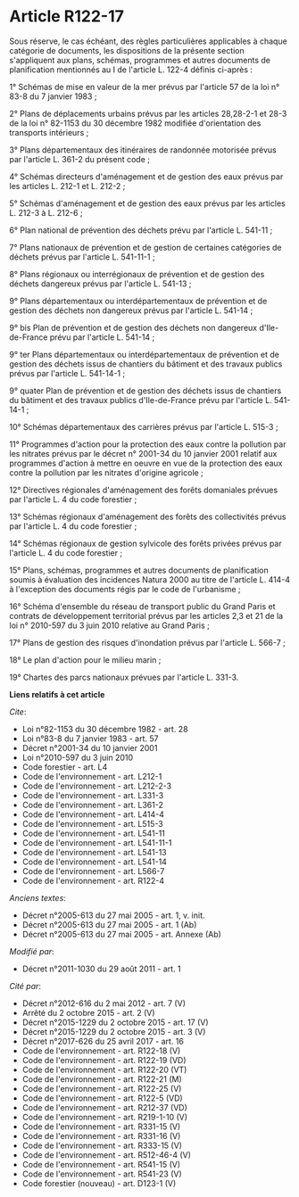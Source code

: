 # Article R122-17

Sous réserve, le cas échéant, des règles particulières applicables à chaque catégorie de documents, les dispositions de la
présente section s'appliquent aux plans, schémas, programmes et autres documents de planification mentionnés au I de
l'article L. 122-4 définis ci-après : 

1° Schémas de mise en valeur de la mer prévus par l'article 57 de la loi n° 83-8 du 7 janvier 1983 ; 

2° Plans de déplacements urbains prévus par les articles 28,28-2-1 et 28-3 de la loi n° 82-1153 du 30 décembre 1982 modifiée
d'orientation des transports intérieurs ; 

3° Plans départementaux des itinéraires de randonnée motorisée prévus par l'article L. 361-2 du présent code ; 

4° Schémas directeurs d'aménagement et de gestion des eaux prévus par les articles L. 212-1 et L. 212-2 ; 

5° Schémas d'aménagement et de gestion des eaux prévus par les articles L. 212-3 à L. 212-6 ; 

6° Plan national de prévention des déchets prévu par l'article L. 541-11 ; 

7° Plans nationaux de prévention et de gestion de certaines catégories de déchets prévus par l'article L. 541-11-1 ; 

8° Plans régionaux ou interrégionaux de prévention et de gestion des déchets dangereux prévus par l'article L. 541-13 ; 

9° Plans départementaux ou interdépartementaux de prévention et de gestion des déchets non dangereux prévus par l'article L.
541-14 ; 

9° bis Plan de prévention et de gestion des déchets non dangereux d'Ile-de-France prévu par l'article L. 541-14 ; 

9° ter Plans départementaux ou interdépartementaux de prévention et de gestion des déchets issus de chantiers du bâtiment et
des travaux publics prévus par l'article L. 541-14-1 ; 

9° quater Plan de prévention et de gestion des déchets issus de chantiers du bâtiment et des travaux publics d'Ile-de-France
prévu par l'article L. 541-14-1 ; 

10° Schémas départementaux des carrières prévus par l'article L. 515-3 ; 

11° Programmes d'action pour la protection des eaux contre la pollution par les nitrates prévus par le décret n° 2001-34 du
10 janvier 2001 relatif aux programmes d'action à mettre en oeuvre en vue de la protection des eaux contre la pollution par
les nitrates d'origine agricole ; 

12° Directives régionales d'aménagement des forêts domaniales prévues par l'article L. 4 du code forestier ; 

13° Schémas régionaux d'aménagement des forêts des collectivités prévus par l'article L. 4 du code forestier ; 

14° Schémas régionaux de gestion sylvicole des forêts privées prévus par l'article L. 4 du code forestier ; 

15° Plans, schémas, programmes et autres documents de planification soumis à évaluation des incidences Natura 2000 au titre
de l'article L. 414-4 à l'exception des documents régis par le code de l'urbanisme ; 

16° Schéma d'ensemble du réseau de transport public du Grand Paris et contrats de développement territorial prévus par les
articles 2,3 et 21 de la loi n° 2010-597 du 3 juin 2010 relative au Grand Paris ; 

17° Plans de gestion des risques d'inondation prévus par l'article L. 566-7 ; 

18° Le plan d'action pour le milieu marin ; 

19° Chartes des parcs nationaux prévues par l'article L. 331-3.

**Liens relatifs à cet article**

_Cite_:

  - Loi n°82-1153 du 30 décembre 1982 - art. 28
  - Loi n°83-8 du 7 janvier 1983 - art. 57
  - Décret n°2001-34 du 10 janvier 2001
  - Loi n°2010-597 du 3 juin 2010
  - Code forestier - art. L4
  - Code de l'environnement - art. L212-1
  - Code de l'environnement - art. L212-2-3
  - Code de l'environnement - art. L331-3
  - Code de l'environnement - art. L361-2
  - Code de l'environnement - art. L414-4
  - Code de l'environnement - art. L515-3
  - Code de l'environnement - art. L541-11
  - Code de l'environnement - art. L541-11-1
  - Code de l'environnement - art. L541-13
  - Code de l'environnement - art. L541-14
  - Code de l'environnement - art. L566-7
  - Code de l'environnement - art. R122-4

_Anciens textes_:

  - Décret n°2005-613 du 27 mai 2005 - art. 1, v. init.
  - Décret n°2005-613 du 27 mai 2005 - art. 1 (Ab)
  - Décret n°2005-613 du 27 mai 2005 - art. Annexe (Ab)

_Modifié par_:

  - Décret n°2011-1030 du 29 août 2011 - art. 1

_Cité par_:

  - Décret n°2012-616 du 2 mai 2012 - art. 7 (V)
  - Arrêté du 2 octobre 2015 - art. 2 (V)
  - Décret n°2015-1229 du 2 octobre 2015 - art. 17 (V)
  - Décret n°2015-1229 du 2 octobre 2015 - art. 3 (V)
  - Décret n°2017-626 du 25 avril 2017 - art. 16
  - Code de l'environnement - art. R122-18 (V)
  - Code de l'environnement - art. R122-19 (VD)
  - Code de l'environnement - art. R122-20 (VT)
  - Code de l'environnement - art. R122-21 (M)
  - Code de l'environnement - art. R122-25 (V)
  - Code de l'environnement - art. R122-5 (VD)
  - Code de l'environnement - art. R212-37 (VD)
  - Code de l'environnement - art. R219-1-10 (V)
  - Code de l'environnement - art. R331-15 (V)
  - Code de l'environnement - art. R331-16 (V)
  - Code de l'environnement - art. R333-15 (V)
  - Code de l'environnement - art. R512-46-4 (V)
  - Code de l'environnement - art. R541-15 (V)
  - Code de l'environnement - art. R541-23 (V)
  - Code forestier (nouveau) - art. D123-1 (V)
